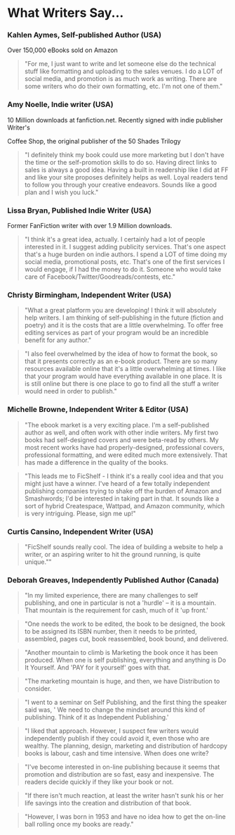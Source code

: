 # What Writers Say...

### Kahlen Aymes, Self-published Author (USA)

Over 150,000 eBooks sold on Amazon

>"For me, I just want to write and let someone else do the technical stuff like formatting and uploading to the sales venues. I do a LOT of social media, and promotion is as much work as writing. There are some writers who do their own formatting, etc. I'm not one of them."

### Amy Noelle, Indie writer (USA)

10 Million downloads at fanfiction.net. Recently signed with indie publisher Writer's

Coffee Shop, the original publisher of the 50 Shades Trilogy

>"I definitely think my book could use more marketing but I don't have the time or the self-promotion skills to do so. Having direct links to sales is always a good idea. Having a built in readership like I did at FF and like your site proposes definitely helps as well. Loyal readers tend to follow you through your creative endeavors. Sounds like a good plan and I wish you luck."

### Lissa Bryan, Published Indie Writer (USA)

Former FanFiction writer with over 1.9 Million downloads.

>"I think it's a great idea, actually. I certainly had a lot of people interested in it. I suggest adding publicity services. That's one aspect that's a huge burden on indie authors. I spend a LOT of time doing my social media, promotional posts, etc. That's one of the first services I would engage, if I had the money to do it. Someone who would take care of Facebook/Twitter/Goodreads/contests, etc."

### Christy Birmingham, Independent Writer (USA)

>"What a great platform you are developing! I think it will absolutely help writers. I am thinking of self-publishing in the future (fiction and poetry) and it is the costs that are a little overwhelming. To offer free editing services as part of your program would be an incredible benefit for any author."

>"I also feel overwhelmed by the idea of how to format the book, so that it presents correctly as an e-book product. There are so many resources available online that it's a little overwhelming at times. I like that your program would have everything available in one place. It is is still online but there is one place to go to find all the stuff a writer would need in order to publish."

### Michelle Browne, Independent Writer & Editor (USA)

>"The ebook market is a very exciting place. I'm a self-published author as well, and often work with other indie writers. My first two books had self-designed covers and were beta-read by others. My most recent works have had properly-designed, professional covers, professional formatting, and were edited much more extensively. That has made a difference in the quality of the books.

> "This leads me to FicShelf - I think it's a really cool idea and that you might just have a winner. I've heard of a few totally independent publishing companies trying to shake off the burden of Amazon and Smashwords; I'd be interested in taking part in that. It sounds like a sort of hybrid Createspace, Wattpad, and Amazon community, which is very intriguing. Please, sign me up!"

### Curtis Cansino, Independent Writer (USA)

>"FicShelf sounds really cool. The idea of building a website to help a writer, or an aspiring writer to hit the ground running, is quite unique.""

### Deborah Greaves, Independently Published Author (Canada)

>"In my limited experience, there are many challenges to self publishing, and one in particular is not a 'hurdle' – it is a mountain. That mountain is the requirement for cash, much of it 'up front.'

>"One needs the work to be edited, the book to be designed, the book to be assigned its ISBN number, then it needs to be printed, assembled, pages cut, book reassembled, book bound, and delivered.

>"Another mountain to climb is Marketing the book once it has been produced. When one is self publishing, everything and anything is Do It Yourself. And 'PAY for it yourself' goes with that.

>"The marketing mountain is huge, and then, we have Distribution to consider.

>"I went to a seminar on Self Publishing, and the first thing the speaker said was, ' We need to change the mindset around this kind of publishing. Think of it as Independent Publishing.'

>"I liked that approach. However, I suspect few writers would independently publish if they could avoid it, even those who are wealthy. The planning, design, marketing and distribution of hardcopy books is labour, cash and time intensive. When does one write?

>"I've become interested in on-line publishing because it seems that promotion and distribution are so fast, easy and inexpensive. The readers decide quickly if they like your book or not.

>"If there isn't much reaction, at least the writer hasn't sunk his or her life savings into the creation and distribution of that book.

>"However, I was born in 1953 and have no idea how to get the on-line ball rolling once my books are ready."
